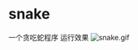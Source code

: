 # snake
一个贪吃蛇程序
运行效果
![snake.gif](http://upload-images.jianshu.io/upload_images/1397675-f4a2c93cd3b9e569.gif?imageMogr2/auto-orient/strip)
